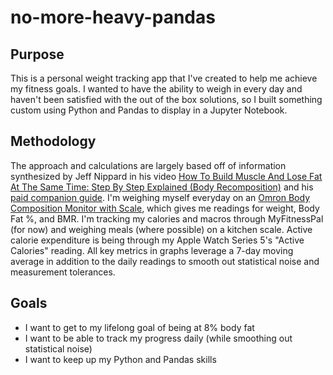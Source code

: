 # no-more-heavy-pandas

## Purpose
This is a personal weight tracking app that I've created to help me achieve my fitness goals. I wanted to have the ability to weigh in every day and haven't been satisfied with the out of the box solutions, so I built something custom using Python and Pandas to display in a Jupyter Notebook.

## Methodology
The approach and calculations are largely based off of information synthesized by Jeff Nippard in his video [How To Build Muscle And Lose Fat At The Same Time: Step By Step Explained (Body Recomposition)](https://www.youtube.com/watch?v=M4K0s792wAU) and his [paid companion guide](https://jeffnippard.com/products/the-ultimate-guide-to-body-recomposition).
I'm weighing myself everyday on an [Omron Body Composition Monitor with Scale](https://www.amazon.com/dp/B0020MMCDE?ref=nb_sb_ss_w_as-reorder-t1_ypp_rep_k0_1_5&amp=&crid=2M3CHDYW0MN7A&sprefix=scale&th=1), which gives me readings for weight, Body Fat %, and BMR. I'm tracking my calories and macros through MyFitnessPal (for now) and weighing meals (where possible) on a kitchen scale. Active calorie expenditure is being through my Apple Watch Series 5's "Active Calories" reading. All key metrics in graphs leverage a 7-day moving average in addition to the daily readings to smooth out statistical noise and measurement tolerances.

## Goals
- I want to get to my lifelong goal of being at 8% body fat
- I want to be able to track my progress daily (while smoothing out statistical noise)
- I want to keep up my Python and Pandas skills

